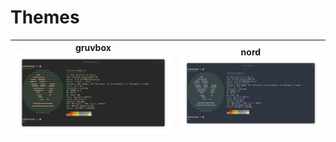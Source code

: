 # Themes

**gruvbox**![gruvbox](images/gruvbox.png) | **nord**![gruvbox](images/nord.png) 
:---------------------------------------------:|:----------------------------------------------:
